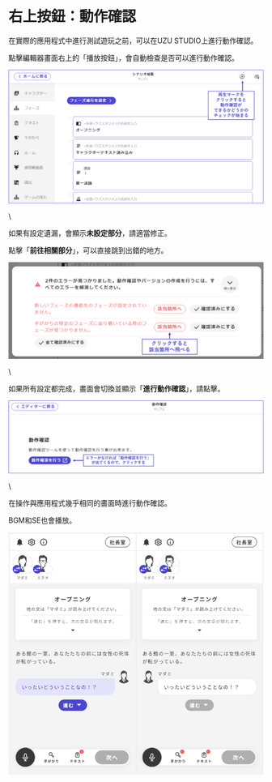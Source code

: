 # 右上按鈕：動作確認

在實際的應用程式中進行測試遊玩之前，可以在UZU STUDIO上進行動作確認。

點擊編輯器畫面右上的「播放按鈕」，會自動檢查是否可以進行動作確認。

![](../images/demo1.png)

\

如果有設定遺漏，會顯示**未設定部分**，請適當修正。

點擊「**前往相關部分**」，可以直接跳到出錯的地方。

![](../images/demo2.png)

\

如果所有設定都完成，畫面會切換並顯示「**進行動作確認**」，請點擊。

![](../images/demo4.png)

\

在操作與應用程式幾乎相同的畫面時進行動作確認。

BGM和SE也會播放。

![](../images/demo3.png)